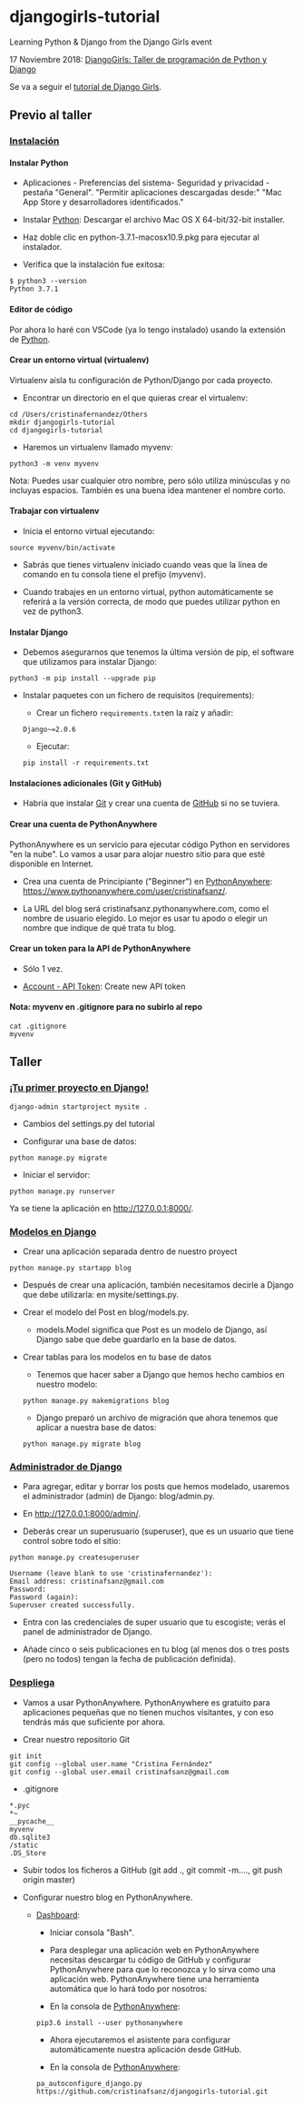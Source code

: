 # djangogirls-tutorial

Learning Python & Django from the Django Girls event

17 Noviembre 2018: [DjangoGirls: Taller de programación de Python y Django](https://www.eventbrite.es/e/entradas-djangogirls-taller-de-programacion-de-python-y-django-orientado-a-mujeres-48504011805)

Se va a seguir el [tutorial de Django Girls](https://tutorial.djangogirls.org/es).

## Previo al taller

### [Instalación](https://tutorial.djangogirls.org/es/installation/)

#### Instalar Python

- Aplicaciones - Preferencias del sistema- Seguridad y privacidad - pestaña "General". "Permitir aplicaciones descargadas desde:" "Mac App Store y desarrolladores identificados."

- Instalar [Python](https://www.python.org/downloads/release/python-361/): Descargar el archivo Mac OS X 64-bit/32-bit installer.

- Haz doble clic en python-3.7.1-macosx10.9.pkg para ejecutar al instalador.

- Verifica que la instalación fue exitosa:

```
$ python3 --version
Python 3.7.1
```

#### Editor de código

Por ahora lo haré con VSCode (ya lo tengo instalado) usando la extensión de [Python](https://marketplace.visualstudio.com/items?itemName=ms-python.python).

#### Crear un entorno virtual (virtualenv)

Virtualenv aísla tu configuración de Python/Django por cada proyecto.

- Encontrar un directorio en el que quieras crear el virtualenv:

```
cd /Users/cristinafernandez/Others
mkdir djangogirls-tutorial
cd djangogirls-tutorial
```

- Haremos un virtualenv llamado myvenv:

```
python3 -m venv myvenv
```

Nota: Puedes usar cualquier otro nombre, pero sólo utiliza minúsculas y no incluyas espacios. También es una buena idea mantener el nombre corto.

#### Trabajar con virtualenv

- Inicia el entorno virtual ejecutando:

```
source myvenv/bin/activate
```

- Sabrás que tienes virtualenv iniciado cuando veas que la línea de comando en tu consola tiene el prefijo (myvenv).

- Cuando trabajes en un entorno virtual, python automáticamente se referirá a la versión correcta, de modo que puedes utilizar python en vez de python3.

#### Instalar Django

- Debemos asegurarnos que tenemos la última versión de pip, el software que utilizamos para instalar Django:

```
python3 -m pip install --upgrade pip
```

- Instalar paquetes con un fichero de requisitos (requirements):

  - Crear un fichero `requirements.txt`en la raíz y añadir:

  ```
  Django~=2.0.6
  ```

  - Ejecutar: 

  ```
  pip install -r requirements.txt
  ```

#### Instalaciones adicionales (Git y GitHub)

- Habría que instalar [Git](https://tutorial.djangogirls.org/es/installation/#instalar-git) y crear una cuenta de [GitHub](https://tutorial.djangogirls.org/es/installation/#crear-una-cuenta-de-github) si no se tuviera.

#### Crear una cuenta de PythonAnywhere

PythonAnywhere es un servicio para ejecutar código Python en servidores "en la nube". Lo vamos a usar para alojar nuestro sitio para que esté disponible en Internet.

- Crea una cuenta de Principiante ("Beginner") en [PythonAnywhere](https://www.pythonanywhere.com/pricing/): https://www.pythonanywhere.com/user/cristinafsanz/.

- La URL del blog será cristinafsanz.pythonanywhere.com, como el nombre de usuario elegido. Lo mejor es usar tu apodo o elegir un nombre que indique de qué trata tu blog.

#### Crear un token para la API de PythonAnywhere

- Sólo 1 vez.

- [Account - API Token](https://www.pythonanywhere.com/user/cristinafsanz/account/#api_token): Create new API token

#### Nota: myvenv en .gitignore para no subirlo al repo

```
cat .gitignore
myvenv
```

## Taller

### [¡Tu primer proyecto en Django!](https://tutorial.djangogirls.org/es/django_start_project/)

```
django-admin startproject mysite .
```

- Cambios del settings.py del tutorial

- Configurar una base de datos:

```
python manage.py migrate
```

- Iniciar el servidor:

```
python manage.py runserver
```

Ya se tiene la aplicación en http://127.0.0.1:8000/.

### [Modelos en Django](https://tutorial.djangogirls.org/es/django_models/)

- Crear una aplicación separada dentro de nuestro proyect

```
python manage.py startapp blog
```

- Después de crear una aplicación, también necesitamos decirle a Django que debe utilizarla: en mysite/settings.py.

- Crear el modelo del Post en blog/models.py.

  - models.Model significa que Post es un modelo de Django, así Django sabe que debe guardarlo en la base de datos.

- Crear tablas para los modelos en tu base de datos

  - Tenemos que hacer saber a Django que hemos hecho cambios en nuestro modelo:

  ```
  python manage.py makemigrations blog
  ```

  - Django preparó un archivo de migración que ahora tenemos que aplicar a nuestra base de datos:

  ```
  python manage.py migrate blog
  ```

### [Administrador de Django](https://tutorial.djangogirls.org/es/django_admin/)

- Para agregar, editar y borrar los posts que hemos modelado, usaremos el administrador (admin) de Django: blog/admin.py.

- En http://127.0.0.1:8000/admin/.

- Deberás crear un superusuario (superuser), que es un usuario que tiene control sobre todo el sitio:

```
python manage.py createsuperuser
```

```
Username (leave blank to use 'cristinafernandez'):
Email address: cristinafsanz@gmail.com
Password:
Password (again):
Superuser created successfully.
```

- Entra con las credenciales de super usuario que tu escogiste; verás el panel de administrador de Django.

- Añade cinco o seis publicaciones en tu blog (al menos dos o tres posts (pero no todos) tengan la fecha de publicación definida).

### [Despliega](https://tutorial.djangogirls.org/es/deploy/)

- Vamos a usar PythonAnywhere. PythonAnywhere es gratuito para aplicaciones pequeñas que no tienen muchos visitantes, y con eso tendrás más que suficiente por ahora.

- Crear nuestro repositorio Git

```
git init
git config --global user.name "Cristina Fernández"
git config --global user.email cristinafsanz@gmail.com
```

- .gitignore

```
*.pyc
*~
__pycache__
myvenv
db.sqlite3
/static
.DS_Store
```

- Subir todos los ficheros a GitHub (git add ., git commit -m...., git push origin master)

- Configurar nuestro blog en PythonAnywhere.

  - [Dashboard](https://www.pythonanywhere.com/user/cristinafsanz/): 
  
    - Iniciar consola "Bash".

    - Para desplegar una aplicación web en PythonAnywhere necesitas descargar tu código de GitHub y configurar PythonAnywhere para que lo reconozca y lo sirva como una aplicación web. PythonAnywhere tiene una herramienta automática que lo hará todo por nosotros:

    - En la consola de [PythonAnywhere](https://www.pythonanywhere.com/user/cristinafsanz/consoles/11064741/): 

    ```
    pip3.6 install --user pythonanywhere
    ```

    - Ahora ejecutaremos el asistente para configurar automáticamente nuestra aplicación desde GitHub.

    - En la consola de [PythonAnywhere](https://www.pythonanywhere.com/user/cristinafsanz/consoles/11064741/): 

    ```
    pa_autoconfigure_django.py https://github.com/cristinafsanz/djangogirls-tutorial.git
    ```


